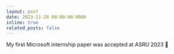 ```yaml
---
layout: post
date: 2023-11-28 00:00:00-0000
inline: true
related_posts: false
---
```


My first Microsoft internship paper was accepted at ASRU 2023 🎊
